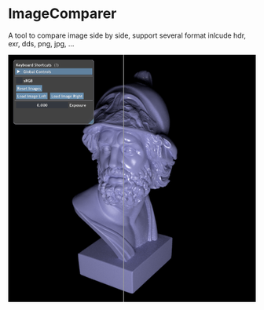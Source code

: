 # ImageComparer
A tool to compare image side by side, support several format inlcude hdr, exr, dds, png, jpg, ...

![](ImageComparer.png)
